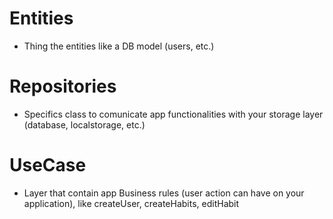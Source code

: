 # Entities

- Thing the entities like a DB model (users, etc.)


# Repositories

- Specifics class to comunicate app functionalities with your storage layer (database, localstorage, etc.)

# UseCase

- Layer that contain app Business rules (user action can have on your application), like createUser, createHabits, editHabit